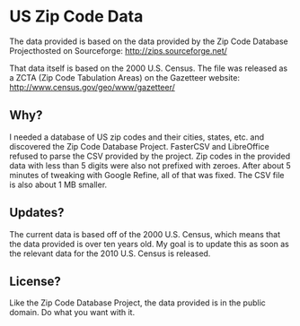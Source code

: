 US Zip Code Data
================

The data provided is based on the data provided by the Zip Code Database Projecthosted on Sourceforge: http://zips.sourceforge.net/

That data itself is based on the 2000 U.S. Census. The file was released as a ZCTA (Zip Code Tabulation Areas) on the Gazetteer website: http://www.census.gov/geo/www/gazetteer/

Why?
----

I needed a database of US zip codes and their cities, states, etc. and discovered the Zip Code Database Project. FasterCSV and LibreOffice refused to parse the CSV provided by the project. Zip codes in the provided data with less than 5 digits were also not prefixed with zeroes. After about 5 minutes of tweaking with Google Refine, all of that was fixed. The CSV file is also about 1 MB smaller.

Updates?
--------

The current data is based off of the 2000 U.S. Census, which means that the data provided is over ten years old. My goal is to update this as soon as the relevant data for the 2010 U.S. Census is released.

License?
--------

Like the Zip Code Database Project, the data provided is in the public domain. Do what you want with it.
